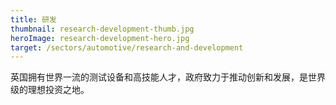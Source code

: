 ```yaml
---
title: 研发
thumbnail: research-development-thumb.jpg
heroImage: research-development-hero.jpg
target: /sectors/automotive/research-and-development
---
```


 英国拥有世界一流的测试设备和高技能人才，政府致力于推动创新和发展，是世界级的理想投资之地。